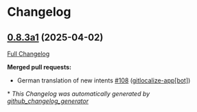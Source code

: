 # Changelog

## [0.8.3a1](https://github.com/OpenVoiceOS/ovos-skill-wikipedia/tree/0.8.3a1) (2025-04-02)

[Full Changelog](https://github.com/OpenVoiceOS/ovos-skill-wikipedia/compare/0.8.2...0.8.3a1)

**Merged pull requests:**

- German translation of new intents [\#108](https://github.com/OpenVoiceOS/ovos-skill-wikipedia/pull/108) ([gitlocalize-app[bot]](https://github.com/apps/gitlocalize-app))



\* *This Changelog was automatically generated by [github_changelog_generator](https://github.com/github-changelog-generator/github-changelog-generator)*
